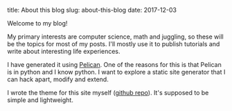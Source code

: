 title: About this blog
slug: about-this-blog
date: 2017-12-03


Welcome to my blog!

My primary interests are computer science, math and juggling,
so these will be the topics for most of my posts.
I'll mostly use it to publish tutorials and write about interesting life experiences.

I have generated it using [Pelican](http://docs.getpelican.com).
One of the reasons for this is that Pelican is in python and I know python.
I want to explore a static site generator that I can hack apart, modify and extend.

I wrote the theme for this site myself ([github repo](https://github.com/sharmaeklavya2/MFPelicanTheme)).
It's supposed to be simple and lightweight.
